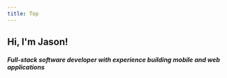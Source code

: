 ```yaml
---
title: Top
---
```


## Hi, I'm Jason!
#### *Full-stack software developer with experience building mobile and web applications* 